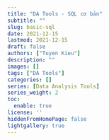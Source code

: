 ```yaml
---
title: "DA Tools - SQL cơ bản"
subtitle: ""
slug: basic-sql
date: 2021-12-15
lastmod: 2021-12-15
draft: false
authors: ["Tuyen Kieu"]
description: ""
images: []
tags: ["DA Tools"]
categories: []
series: [Data Analysis Tools]
series_weight: 2
toc:
  enable: true
license: ''  
hiddenFromHomePage: false
lightgallery: true
---
```


<!--more-->
